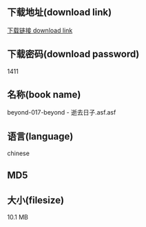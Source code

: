 ## 下载地址(download link)
[下载链接 download link](https://tutu365.netlify.app/?s=beyond-017-beyond+-+%E9%80%9D%E5%8E%BB%E6%97%A5%E5%AD%90.asf)

## 下载密码(download password)
1411

## 名称(book name)
beyond-017-beyond - 逝去日子.asf.asf

## 语言(language)
chinese

## MD5


## 大小(filesize)
10.1 MB
